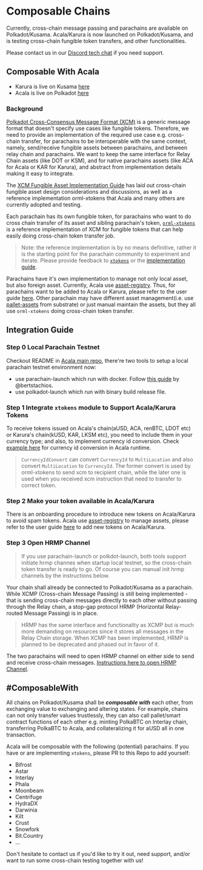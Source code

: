 # Composable Chains

Currently, cross-chain message passing and parachains are available on Polkadot/Kusama. Acala/Karura is now launched on Polkadot/Kusama, and is testing cross-chain fungible token transfers, and other functionalities.

Please contact us in our [Discord tech chat](https://discord.gg/Xb3CxcjCVc) if you need support.

## Composable With Acala

* Karura is live on Kusama [here](https://polkadot.js.org/apps/?rpc=wss%3A%2F%2Fkusama-rpc.polkadot.io#/parachains)
* Acala is live on Polkadot [here](https://polkadot.js.org/apps/?rpc=wss%3A%2F%2Frpc.polkadot.io#/parachains)

### Background

[Polkadot Cross-Consensus Message Format (XCM)](https://github.com/paritytech/xcm-format) is a generic message format that doesn't specify use cases like fungible tokens. Therefore, we need to provide an implementation of the required use case e.g. cross-chain transfer, for parachains to be interoperable with the same context, namely, send/receive fungible assets between parachains, and between relay chain and parachains. We want to keep the same interface for Relay Chain assets (like DOT or KSM), and for native parachains assets (like ACA for Acala or KAR for Karura), and abstract from implementation details making it easy to integrate.

The [XCM Fungible Asset Implementation Guide](https://github.com/open-web3-stack/open-runtime-module-library/discussions/385) has laid out cross-chain fungible asset design considerations and discussions, as well as a reference implementation orml-xtokens that Acala and many others are currently adopted and testing.

Each parachain has its own fungible token, for parachains who want to do cross chain transfer of its asset and sibling parachain's token, [`orml-xtokens`](https://github.com/open-web3-stack/open-runtime-module-library/tree/master/xtokens) is a reference implementation of XCM for fungible tokens that can help easily doing cross-chain token transfer job.

> Note: the reference implementation is by no means definitive, rather it is the starting point for the parachain community to experiment and iterate. Please provide feedback to [`xtokens`](https://github.com/open-web3-stack/open-runtime-module-library/tree/master/xtokens) or the [implementation guide](https://github.com/open-web3-stack/open-runtime-module-library/discussions/385).

Parachains have it's own implementation to manage not only local asset, but also foreign asset. Currently, Acala use [asset-registry](https://github.com/AcalaNetwork/Acala/tree/master/modules/asset-registry). Thus, for parachains want to be added to Acala or Karura, please refer to the user guide [here](https://docs.acalaswap.app/developer-guides/create-a-new-token). Other parachain may have different asset management(i.e. use [pallet-assets](https://github.com/paritytech/substrate/tree/master/frame/assets) from substrate) or just manual maintain the assets, but they all use `orml-xtokens` doing cross-chain token transfer.

## Integration Guide

### Step 0 Local Parachain Testnet

Checkout README in [Acala main repo](https://github.com/AcalaNetwork/Acala), there're two tools to setup a local parachain testnet environment now:

* use parachain-launch which run with docker. Follow [this guide](https://hackmd.io/dhmCATb\_QqygCPxkxaDcmA) by @bertstachios.
* use polkadot-launch which run with binary build release file.

### Step 1 Integrate `xtokens` module to Support Acala/Karura Tokens

To receive tokens issued on Acala's chain(aUSD, ACA, renBTC, LDOT etc) or Karura's chain(kUSD, KAR, LKSM etc), you need to include them in your currency type; and also, to implement currency id conversion. Check [example here](https://github.com/AcalaNetwork/Acala/blob/2.3.1/runtime/acala/src/lib.rs#L1700-L1814) for currency id conversion in Acala runtime.&#x20;

> `CurrencyIdConvert` can convert `CurrencyId` to `MultiLocation` and also convert `MultiLocation` to `CurrencyId`. The former convert is used by orml-xtokens to send xcm to recipient chain, while the later one is used when you received xcm instruction that need to transfer to correct token.

### Step 2 Make your token available in Acala/Karura

There is an onboarding procedure to introduce new tokens on Acala/Karura to avoid spam tokens. Acala use [asset-registry](https://github.com/AcalaNetwork/Acala/tree/master/modules/asset-registry) to manage assets, please refer to the user guide [here](https://docs.acalaswap.app/developer-guides/create-a-new-token) to add new tokens on Acala/Karura.

### Step 3 Open HRMP Channel

> If you use parachain-launch or polkdot-launch, both tools support initiate hrmp channes when startup local testnet, so the cross-chain token transfer is ready to go. Of course you can manual init hrmp channels by the instructions below.

Your chain shall already be connected to Polkadot/Kusama as a parachain. While XCMP (Cross-chain Message Passing) is still being implemented - that is sending cross-chain messages directly to each other without passing through the Relay chain, a stop-gap protocol HRMP (Horizontal Relay-routed Message Passing) is in place.

> HRMP has the same interface and functionality as XCMP but is much more demanding on resources since it stores all messages in the Relay Chain storage. When XCMP has been implemented, HRMP is planned to be deprecated and phased out in favor of it.

The two parachains will need to open HRMP channel on either side to send and receive cross-chain messages. [Instructions here to open HRMP Channel](open-hrmp-channel.md).

## #ComposableWith

All chains on Polkadot/Kusama shall be _**composable with**_ each other, from exchanging value to exchanging and altering states. For example, chains can not only transfer values trustlessly, they can also call pallet/smart contract functions of each other e.g. minting PolkaBTC on Interlay chain, transferring PolkaBTC to Acala, and collateralizing it for aUSD all in one transaction.

Acala will be composable with the following (potential) parachains. If you have or are implementing `xtokens`, please PR to this Repo to add yourself:

* Bifrost
* Astar
* Interlay
* Phala
* Moonbeam
* Centrifuge
* HydraDX
* Darwinia
* Kilt
* Crust
* Snowfork
* Bit.Country
* ...

Don't hesitate to contact us if you'd like to try it out, need support, and/or want to run some cross-chain testing together with us!
